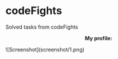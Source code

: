 # codeFights
Solved tasks from codeFights

<p><center><b>My profile:</b></center></p>
![Screenshot](screenshot/1.png)
